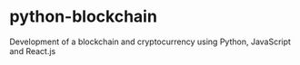 # python-blockchain

Development of a blockchain and cryptocurrency using Python, JavaScript and React.js
